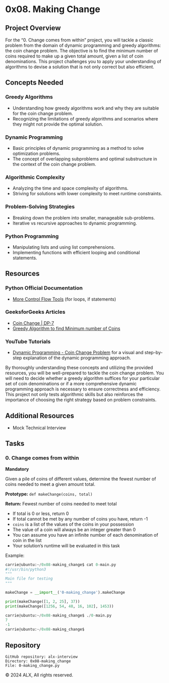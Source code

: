 # 0x08. Making Change


## Project Overview
For the “0. Change comes from within” project, you will tackle a classic problem from the domain of dynamic programming and greedy algorithms: the coin change problem. The objective is to find the minimum number of coins required to make up a given total amount, given a list of coin denominations. This project challenges you to apply your understanding of algorithms to devise a solution that is not only correct but also efficient.

## Concepts Needed

### Greedy Algorithms
- Understanding how greedy algorithms work and why they are suitable for the coin change problem.
- Recognizing the limitations of greedy algorithms and scenarios where they might not provide the optimal solution.

### Dynamic Programming
- Basic principles of dynamic programming as a method to solve optimization problems.
- The concept of overlapping subproblems and optimal substructure in the context of the coin change problem.

### Algorithmic Complexity
- Analyzing the time and space complexity of algorithms.
- Striving for solutions with lower complexity to meet runtime constraints.

### Problem-Solving Strategies
- Breaking down the problem into smaller, manageable sub-problems.
- Iterative vs recursive approaches to dynamic programming.

### Python Programming
- Manipulating lists and using list comprehensions.
- Implementing functions with efficient looping and conditional statements.

## Resources

### Python Official Documentation
- [More Control Flow Tools](https://docs.python.org/3/tutorial/controlflow.html) (for loops, if statements)

### GeeksforGeeks Articles
- [Coin Change | DP-7](https://www.geeksforgeeks.org/coin-change-dp-7/)
- [Greedy Algorithm to find Minimum number of Coins](https://www.geeksforgeeks.org/greedy-algorithm-to-find-minimum-number-of-coins/)

### YouTube Tutorials
- [Dynamic Programming - Coin Change Problem](https://www.youtube.com/watch?v=Y0ZqKpToTic) for a visual and step-by-step explanation of the dynamic programming approach.

By thoroughly understanding these concepts and utilizing the provided resources, you will be well-prepared to tackle the coin change problem. You will need to decide whether a greedy algorithm suffices for your particular set of coin denominations or if a more comprehensive dynamic programming approach is necessary to ensure correctness and efficiency. This project not only tests algorithmic skills but also reinforces the importance of choosing the right strategy based on problem constraints.

## Additional Resources
- Mock Technical Interview

## Tasks
### 0. Change comes from within
**Mandatory**

Given a pile of coins of different values, determine the fewest number of coins needed to meet a given amount total.

**Prototype:** `def makeChange(coins, total)`

**Return:** Fewest number of coins needed to meet total
- If total is 0 or less, return 0
- If total cannot be met by any number of coins you have, return -1
- `coins` is a list of the values of the coins in your possession
- The value of a coin will always be an integer greater than 0
- You can assume you have an infinite number of each denomination of coin in the list
- Your solution’s runtime will be evaluated in this task

Example:
```python
carrie@ubuntu:~/0x08-making_change$ cat 0-main.py
#!/usr/bin/python3
"""
Main file for testing
"""

makeChange = __import__('0-making_change').makeChange

print(makeChange([1, 2, 25], 37))
print(makeChange([1256, 54, 48, 16, 102], 1453))

carrie@ubuntu:~/0x08-making_change$ ./0-main.py
7
-1
carrie@ubuntu:~/0x08-making_change$
```

## Repository

    GitHub repository: alx-interview
    Directory: 0x08-making_change
    File: 0-making_change.py

© 2024 ALX, All rights reserved.
